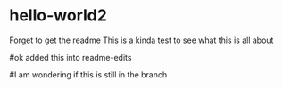 # hello-world2
Forget to get the readme
This is a kinda test to see what this is all about

#ok added this into readme-edits

#I am wondering if this is still in the branch